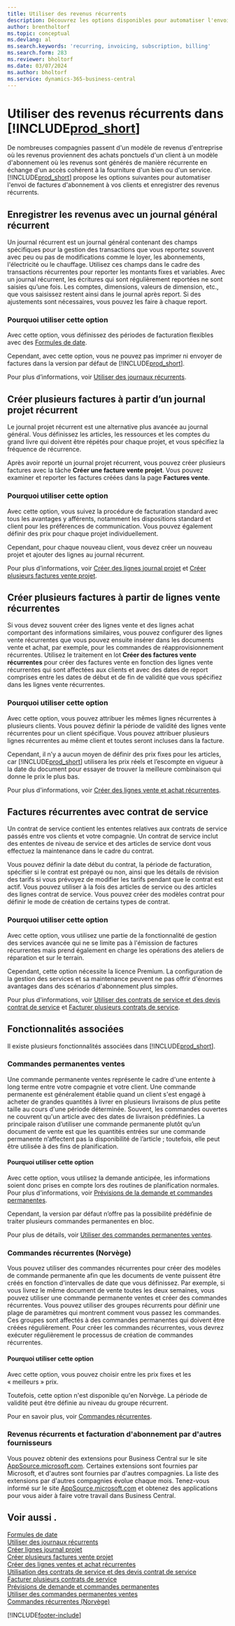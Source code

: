 ```yaml
---
title: Utiliser des revenus récurrents
description: Découvrez les options disponibles pour automatiser l'envoi de factures d'abonnement à vos clients et enregistrer des revenus récurrents.
author: brentholtorf
ms.topic: conceptual
ms.devlang: al
ms.search.keywords: 'recurring, invoicing, subscription, billing'
ms.search.form: 283
ms.reviewer: bholtorf
ms.date: 03/07/2024
ms.author: bholtorf
ms.service: dynamics-365-business-central
---
```

# <a name="work-with-recurring-revenue-in-"></a>Utiliser des revenus récurrents dans [!INCLUDE[prod_short](includes/prod_short.md)]

De nombreuses compagnies passent d'un modèle de revenus d'entreprise où les revenus proviennent des achats ponctuels d'un client à un modèle d'abonnement où les revenus sont générés de manière récurrente en échange d'un accès cohérent à la fourniture d'un bien ou d'un service.
[!INCLUDE[prod_short](includes/prod_short.md)] propose les options suivantes pour automatiser l'envoi de factures d'abonnement à vos clients et enregistrer des revenus récurrents. 

## <a name="register-revenue-with-a-recurring-general-journal"></a>Enregistrer les revenus avec un journal général récurrent

Un journal récurrent est un journal général contenant des champs spécifiques pour la gestion des transactions que vous reportez souvent avec peu ou pas de modifications comme le loyer, les abonnements, l'électricité ou le chauffage. Utilisez ces champs dans le cadre des transactions récurrentes pour reporter les montants fixes et variables. Avec un journal récurrent, les écritures qui sont régulièrement reportées ne sont saisies qu’une fois. Les comptes, dimensions, valeurs de dimension, etc., que vous saisissez restent ainsi dans le journal après report. Si des ajustements sont nécessaires, vous pouvez les faire à chaque report.

### <a name="why-use-this-option"></a>Pourquoi utiliser cette option

Avec cette option, vous définissez des périodes de facturation flexibles avec des [Formules de date](ui-enter-date-ranges.md#use-date-formulas).

Cependant, avec cette option, vous ne pouvez pas imprimer ni envoyer de factures dans la version par défaut de [!INCLUDE[prod_short](includes/prod_short.md)].  

Pour plus d’informations, voir [Utiliser des journaux récurrents](ui-work-general-journals.md#work-with-recurring-journals).  

## <a name="create-multiple-invoices-based-on-a-recurring-project-journal"></a>Créer plusieurs factures à partir d’un journal projet récurrent

Le journal projet récurrent est une alternative plus avancée au journal général. Vous définissez les articles, les ressources et les comptes du grand livre qui doivent être répétés pour chaque projet, et vous spécifiez la fréquence de récurrence.  

Après avoir reporté un journal projet récurrent, vous pouvez créer plusieurs factures avec la tâche **Créer une facture vente projet**. Vous pouvez examiner et reporter les factures créées dans la page **Factures vente**.

### <a name="why-use-this-option-1"></a>Pourquoi utiliser cette option

Avec cette option, vous suivez la procédure de facturation standard avec tous les avantages y afférents, notamment les dispositions standard et client pour les préférences de communication. Vous pouvez également définir des prix pour chaque projet individuellement.

Cependant, pour chaque nouveau client, vous devez créer un nouveau projet et ajouter des lignes au journal récurrent. 

Pour plus d’informations, voir [Créer des lignes journal projet](projects-how-record-job-usage.md#to-create-project-journal-lines-manually) et [Créer plusieurs factures vente projet](projects-how-invoice-jobs.md#to-create-multiple-project-sales-invoices).

## <a name="create-multiple-invoices-based-on-recurring-sales-lines"></a>Créer plusieurs factures à partir de lignes vente récurrentes

Si vous devez souvent créer des lignes vente et des lignes achat comportant des informations similaires, vous pouvez configurer des lignes vente récurrentes que vous pouvez ensuite insérer dans les documents vente et achat, par exemple, pour les commandes de réapprovisionnement récurrentes. Utilisez le traitement en lot **Créer des factures vente récurrentes** pour créer des factures vente en fonction des lignes vente récurrentes qui sont affectées aux clients et avec des dates de report comprises entre les dates de début et de fin de validité que vous spécifiez dans les lignes vente récurrentes.  

### <a name="why-use-this-option-2"></a>Pourquoi utiliser cette option

Avec cette option, vous pouvez attribuer les mêmes lignes récurrentes à plusieurs clients. Vous pouvez définir la période de validité des lignes vente récurrentes pour un client spécifique. Vous pouvez attribuer plusieurs lignes récurrentes au même client et toutes seront incluses dans la facture.

Cependant, il n’y a aucun moyen de définir des prix fixes pour les articles, car [!INCLUDE[prod_short](includes/prod_short.md)] utilisera les prix réels et l’escompte en vigueur à la date du document pour essayer de trouver la meilleure combinaison qui donne le prix le plus bas.  

Pour plus d'informations, voir [Créer des lignes vente et achat récurrentes](sales-how-work-standard-lines.md).

## <a name="recurring-invoices-with-service-contract"></a>Factures récurrentes avec contrat de service

Un contrat de service contient les ententes relatives aux contrats de service passés entre vos clients et votre compagnie. Un contrat de service inclut des ententes de niveau de service et des articles de service dont vous effectuez la maintenance dans le cadre du contrat.  

Vous pouvez définir la date début du contrat, la période de facturation, spécifier si le contrat est prépayé ou non, ainsi que les détails de révision des tarifs si vous prévoyez de modifier les tarifs pendant que le contrat est actif. Vous pouvez utiliser à la fois des articles de service ou des articles des lignes contrat de service.
Vous pouvez créer des modèles contrat pour définir le mode de création de certains types de contrat.  

### <a name="why-use-this-option-3"></a>Pourquoi utiliser cette option

Avec cette option, vous utilisez une partie de la fonctionnalité de gestion des services avancée qui ne se limite pas à l'émission de factures récurrentes mais prend également en charge les opérations des ateliers de réparation et sur le terrain.

Cependant, cette option nécessite la licence Premium. La configuration de la gestion des services et sa maintenance peuvent ne pas offrir d'énormes avantages dans des scénarios d'abonnement plus simples.  

Pour plus d'informations, voir [Utiliser des contrats de service et des devis contrat de service](service-how-to-create-service-contracts-and-service-contract-quotes.md) et [Facturer plusieurs contrats de service](service-how-create-invoices.md#to-invoice-several-service-contracts).

## <a name="related-features"></a>Fonctionnalités associées
Il existe plusieurs fonctionnalités associées dans [!INCLUDE[prod_short](includes/prod_short.md)].

### <a name="blanket-sales-orders"></a>Commandes permanentes ventes

Une commande permanente ventes représente le cadre d'une entente à long terme entre votre compagnie et votre client.
Une commande permanente est généralement établie quand un client s'est engagé à acheter de grandes quantités à livrer en plusieurs livraisons de plus petite taille au cours d'une période déterminée. Souvent, les commandes ouvertes ne couvrent qu'un article avec des dates de livraison prédéfinies. La principale raison d’utiliser une commande permanente plutôt qu’un document de vente est que les quantités entrées sur une commande permanente n’affectent pas la disponibilité de l’article ; toutefois, elle peut être utilisée à des fins de planification.

#### <a name="why-use-this-option-4"></a>Pourquoi utiliser cette option

Avec cette option, vous utilisez la demande anticipée, les informations soient donc prises en compte lors des routines de planification normales. Pour plus d'informations, voir [Prévisions de la demande et commandes permanentes](design-details-central-concepts-of-the-planning-system.md#demand-forecasts-and-blanket-orders).  

Cependant, la version par défaut n’offre pas la possibilité prédéfinie de traiter plusieurs commandes permanentes en bloc.

Pour plus de détails, voir [Utiliser des commandes permanentes ventes](sales-how-to-create-blanket-sales-orders.md).

### <a name="recurring-orders-norway"></a>Commandes récurrentes (Norvège)

Vous pouvez utiliser des commandes récurrentes pour créer des modèles de commande permanente afin que les documents de vente puissent être créés en fonction d'intervalles de date que vous définissez. Par exemple, si vous livrez le même document de vente toutes les deux semaines, vous pouvez utiliser une commande permanente ventes et créer des commandes récurrentes.
Vous pouvez utiliser des groupes récurrents pour définir une plage de paramètres qui montrent comment vous passez les commandes. Ces groupes sont affectés à des commandes permanentes qui doivent être créées régulièrement. Pour créer les commandes récurrentes, vous devrez exécuter régulièrement le processus de création de commandes récurrentes. 

#### <a name="why-use-this-option-5"></a>Pourquoi utiliser cette option

Avec cette option, vous pouvez choisir entre les prix fixes et les « meilleurs » prix.

Toutefois, cette option n'est disponible qu'en Norvège. La période de validité peut être définie au niveau du groupe récurrent.

Pour en savoir plus, voir [Commandes récurrentes](LocalFunctionality/Norway/recurring-orders.md).

### <a name="recurring-revenue-and-subscription-billing-by-other-providers"></a>Revenus récurrents et facturation d'abonnement par d'autres fournisseurs

Vous pouvez obtenir des extensions pour Business Central sur le site [AppSource.microsoft.com](https://appsource.microsoft.com/). Certaines extensions sont fournies par Microsoft, et d'autres sont fournies par d'autres compagnies. La liste des extensions par d'autres compagnies évolue chaque mois. Tenez-vous informé sur le site [AppSource.microsoft.com](https://go.microsoft.com/fwlink/?linkid=2081646) et obtenez des applications pour vous aider à faire votre travail dans Business Central.  

## <a name="see-also"></a>Voir aussi .

[Formules de date](ui-enter-date-ranges.md#use-date-formulas)  
[Utiliser des journaux récurrents](ui-work-general-journals.md#work-with-recurring-journals)  
[Créer lignes journal projet](projects-how-record-job-usage.md#to-create-project-journal-lines-manually)  
[Créer plusieurs factures vente projet](projects-how-invoice-jobs.md#to-create-multiple-project-sales-invoices)  
[Créer des lignes ventes et achat récurrentes](sales-how-work-standard-lines.md)  
[Utilisation des contrats de service et des devis contrat de service](service-how-to-create-service-contracts-and-service-contract-quotes.md)  
[Facturer plusieurs contrats de service](service-how-create-invoices.md#to-invoice-several-service-contracts)  
[Prévisions de demande et commandes permanentes](design-details-central-concepts-of-the-planning-system.md#demand-forecasts-and-blanket-orders)  
[Utiliser des commandes permanentes ventes](sales-how-to-create-blanket-sales-orders.md)  
[Commandes récurrentes (Norvège)](LocalFunctionality/Norway/recurring-orders.md)  


[!INCLUDE[footer-include](includes/footer-banner.md)]

